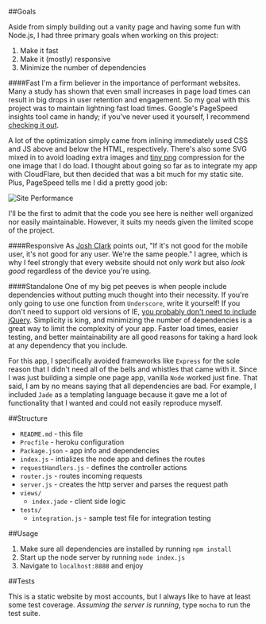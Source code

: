 ##Goals

Aside from simply building out a vanity page and having some fun with Node.js, I had three primary goals when working on this project:

1. Make it fast
2. Make it (mostly) responsive
3. Minimize the number of dependencies

####Fast
I'm a firm believer in the importance of performant websites. Many a study has shown that even small increases in page load times can result in big drops in user retention and engagement. So my goal with this project was to maintain lightning fast load times. Google's PageSpeed insights tool came in handy; if you've never used it yourself, I recommend [checking it out](http://developers.google.com/speed/pagespeed/insights/).

A lot of the optimization simply came from inlining immediately used CSS and JS above and below the HTML, respectively. There's also some SVG mixed in to avoid loading extra images and [tiny png](https://tinypng.com/) compression for the one image that I do load. I thought about going so far as to integrate my app with CloudFlare, but then decided that was a bit much for my static site. Plus, PageSpeed tells me I did a pretty good job:

![Site Performance](https://s3.amazonaws.com/mitchjlee/assets/mitchjlee_pagespeed.png)

I'll be the first to admit that the code you see here is neither well organized nor easily maintainable. However, it suits my needs given the limited scope of the project.

####Responsive
As [Josh Clark](https://twitter.com/globalmoxie) points out, "If it's not good for the mobile user, it's not good for any user. We're the same people." I agree, which is why I feel strongly that every website should not only *work* but also *look good* regardless of the device you're using.

####Standalone
One of my big pet peeves is when people include dependencies without putting much thought into their necessity. If you're only going to use one function from `Underscore`, write it yourself! If you don't need to support old versions of IE, [you probably don't need to include jQuery](http://youmightnotneedjquery.com/). Simplicity is king, and minimizing the number of dependencies is a great way to limit the complexity of your app. Faster load times, easier testing, and better maintainability are all good reasons for taking a hard look at any dependency that you include.

For this app, I specifically avoided frameworks like `Express` for the sole reason that I didn't need all of the bells and whistles that came with it. Since I was just building a simple one page app, vanilla `Node` worked just fine. That said, I am by no means saying that all dependencies are bad. For example, I included `Jade` as a templating language because it gave me a lot of functionality that I wanted and could not easily reproduce myself.

##Structure
* `README.md` - this file
* `Procfile` - heroku configuration
* `Package.json` - app info and dependencies
* `index.js` - intializes the node app and defines the routes
* `requestHandlers.js` - defines the controller actions
* `router.js` - routes incoming requests
* `server.js` - creates the http server and parses the request path
* `views/`
  * `index.jade` - client side logic
* `tests/`
  * `integration.js` - sample test file for integration testing

##Usage

1. Make sure all dependencies are installed by running `npm install`
2. Start up the node server by running `node index.js`
3. Navigate to `localhost:8888` and enjoy

##Tests

This is a static website by most accounts, but I always like to have at least some test coverage. *Assuming the server is running*, type `mocha` to run the test suite.
